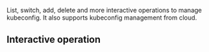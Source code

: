 
List, switch, add, delete and more interactive operations to manage kubeconfig. 
It also supports kubeconfig management from cloud.

## Interactive operation

<script id="asciicast-389595" src="https://asciinema.org/a/389595.js" async></script>